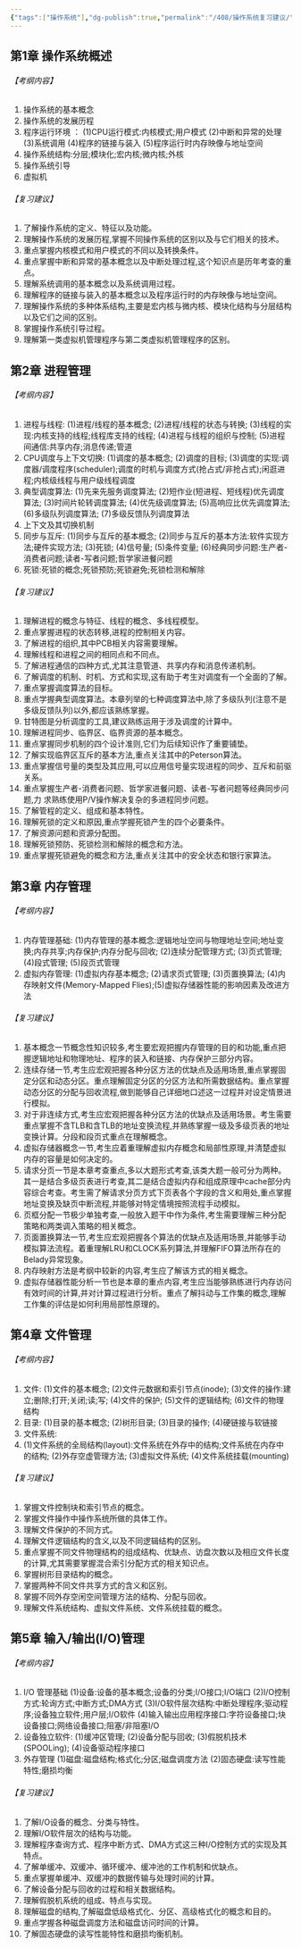 ```yaml
---
{"tags":["操作系统"],"dg-publish":true,"permalink":"/408/操作系统复习建议/","dgPassFrontmatter":true,"noteIcon":"","created":"2024-06-29T10:58:19.863+08:00","updated":"2024-06-29T10:58:19.863+08:00"}
---
```


## 第1章 操作系统概述
###### 【考纲内容】
1. 操作系统的基本概念
2. 操作系统的发展历程
3. 程序运行环境 ：
   (1)CPU运行模式:内核模式;用户模式 
   (2)中断和异常的处理 
   (3)系统调用 
   (4)程序的链接与装入 
   (5)程序运行时内存映像与地址空间
4. 操作系统结构:分层;模块化;宏内核;微内核;外核
5. 操作系统引导
6. 虚拟机
###### 【复习建议】

1. 了解操作系统的定义、特征以及功能。
2. 理解操作系统的发展历程,掌握不同操作系统的区别以及与它们相关的技术。
3. 重点掌握内核模式和用户模式的不同以及转换条件。
4. 重点掌握中断和异常的基本概念以及中断处理过程,这个知识点是历年考查的重点。
5. 理解系统调用的基本概念以及系统调用过程。
6. 理解程序的链接与装入的基本概念以及程序运行时的内存映像与地址空间。
7. 理解操作系统的多种体系结构,主要是宏内核与微内核、模块化结构与分层结构以及它们之间的区别。
8. 掌握操作系统引导过程。
9. 理解第一类虚拟机管理程序与第二类虚拟机管理程序的区别。
## 第2章 进程管理
###### 【考纲内容】
1. 进程与线程: 
   (1)进程/线程的基本概念; 
   (2)进程/线程的状态与转换; 
   (3)线程的实现:内核支持的线程;线程库支持的线程; 
   (4)进程与线程的组织与控制; 
   (5)进程间通信:共享内存;消息传递;管道
2. CPU调度与上下文切换: 
   (1)调度的基本概念; 
   (2)调度的目标; 
   (3)调度的实现:调度器/调度程序(scheduler);调度的时机与调度方式(抢占式/非抢占式);闲逛进程;内核级线程与用户级线程调度
3. 典型调度算法: 
   (1)先来先服务调度算法; 
   (2)短作业(短进程、短线程)优先调度算法; 
   (3)时间片轮转调度算法; 
   (4)优先级调度算法; 
   (5)高响应比优先调度算法; 
   (6)多级队列调度算法; 
   (7)多级反馈队列调度算法
4. 上下文及其切换机制
5. 同步与互斥: 
   (1)同步与互斥的基本概念; 
   (2)同步与互斥的基本方法:软件实现方法;硬件实现方法; 
   (3)死锁; 
   (4)信号量; 
   (5)条件变量; 
   (6)经典同步问题:生产者-消费者问题;读者-写者问题;哲学家进餐问题
6. 死锁:死锁的概念;死锁预防;死锁避免;死锁检测和解除

###### 【复习建议】
1. 理解进程的概念与特征、线程的概念、多线程模型。
2. 重点掌握进程的状态转移,进程的控制相关内容。
3. 了解进程的组织,其中PCB相关内容需要理解。
4. 理解线程和进程之间的相同点和不同点。
5. 了解进程通信的四种方式,尤其注意管道、共享内存和消息传递机制。
6. 了解调度的机制、时机、方式和实现,这有助于考生对调度有一个全面的了解。
7. 重点掌握调度算法的目标。
8. 重点学握典型调度算法。本章列举的七种调度算法中,除了多级队列(注意不是多级反馈队列)以外,都应该熟练掌握。
9. 甘特图是分析调度的工具,建议熟练运用于涉及调度的计算中。
10. 理解进程同步、临界区、临界资源的基本概念。
11. 重点掌握同步机制的四个设计准则,它们为后续知识作了重要铺垫。
12. 了解实现临界区互斥的基本方法,重点关注其中的Peterson算法。
13. 重点掌握信号量的类型及其应用,可以应用信号量实现进程的同步、互斥和前驱关系。
14. 重点掌握生产者-消费者问题、哲学家进餐问题、读者-写者问题等经典同步问题,力 求熟练使用P/V操作解决复杂的多进程同步问题。
15. 了解管程的定义、组成和基本特性。
16. 理解死锁的定义和原因,重点学握死锁产生的四个必要条件。
17. 了解资源问题和资源分配图。
18. 理解死锁预防、死锁检测和解除的概念和方法。
19. 重点掌握死锁避免的概念和方法,重点关注其中的安全状态和银行家算法。
## 第3章 内存管理
###### 【考纲内容】
1. 内存管理基础: (1)内存管理的基本概念:逻辑地址空间与物理地址空间;地址变换;内存共享;内存保护;内存分配与回收; (2)连续分配管理方式; (3)页式管理; (4)段式管理; (5)段页式管理
2. 虚拟内存管理: (1)虚拟内存基本概念; (2)请求页式管理; (3)页置换算法; (4)内存映射文件(Memory-Mapped Flies);(5)虚拟存储器性能的影响因素及改进方法
###### 【复习建议】
1. 基本概念一节概念性知识较多,考生要宏观把握内存管理的目的和功能,重点把握逻辑地址和物理地址、程序的装入和链接、内存保护三部分内容。
2. 连续存储一节,考生应宏观把握各种分区方法的优缺点及适用场景,重点掌握固定分区和动态分区。重点理解固定分区的分区方法和所需数据结构。重点掌握动态分区的分配与回收流程,做到能够自己详细地口述这一过程并对设定情景进行模拟。
3. 对于非连续方式,考生应宏观把握各种分区方法的优缺点及适用场景。考生需要重点掌握不含TLB和含TLB的地址变换流程,并熟练掌握一级及多级页表的地址变换计算。分段和段页式重点在理解概念。
4. 虚拟存储器概念一节,考生应着重理解虚拟内存概念和局部性原理,并清楚虚拟内存的容量是如何决定的。
5. 请求分页一节是本章考查重点,多以大题形式考查,该类大题一般可分为两种。其一是结合多级页表进行考查,其二是结合虚拟内存和组成原理中cache部分内容综合考查。考生需了解请求分页方式下页表各个字段的含义和用处,重点掌握地址变换及缺页中断流程,并能够对特定情境按照流程手动模拟。
6. 页框分配一节极少单独考查,一般放入题干中作为条件,考生需要理解三种分配策略和两类调入策略的相关概念。
7. 页面置换算法一节,考生应宏观把握各个算法的优缺点及适用场景,并能够手动模拟算法流程。着重理解LRU和CLOCK系列算法,并理解FIFO算法所存在的Belady异常现象。
8. 内存映射方法是考纲中较新的内容,考生应了解该方式的相关概念。
9. 虚拟存储器性能分析一节也是本章的重点内容,考生应当能够熟练进行内存访问有效时间的计算,并对计算过程进行分析。重点了解抖动与工作集的概念,理解工作集的评估是如何利用局部性原理的。
## 第4章 文件管理

###### 【考纲内容】
1. 文件: 
   (1)文件的基本概念; 
   (2)文件元数据和索引节点(inode); 
   (3)文件的操作:建立;删除;打开;关闭;读;写; 
   (4)文件的保护; 
   (5)文件的逻辑结构; 
   (6)文件的物理结构
2. 目录: 
   (1)目录的基本概念; 
   (2)树形目录; 
   (3)目录的操作; 
   (4)硬链接与软链接
3. 文件系统: 
4. (1)文件系统的全局结构(layout):文件系统在外存中的结构;文件系统在内存中的结构; 
   (2)外存空虚管理方法; 
   (3)虚拟文件系统; 
   (4)文件系统挂载(mounting)
###### 【复习建议】
1. 掌握文件控制块和索引节点的概念。
2. 掌握文件操作中操作系统所做的具体工作。
3. 理解文件保护的不同方式。
4. 理解文件逻辑结构的含义,以及不同逻辑结构的区别。
5. 重点掌握不同文件物理结构的组成结构、优缺点、访盘次数以及相应文件长度的计算,尤其需要掌握混合索引分配方式的相关知识点。
6. 掌握树形目录结构的概念。
7. 掌握两种不同文件共享方式的含义和区别。
8. 掌握不同外存空闲空间管理方法的结构、分配与回收。
9. 理解文件系统结构、虚拟文件系统、文件系统挂载的概念。
## 第5章 输入/输出(I/O)管理
###### 【考纲内容】
1. I/O 管理基础
   (1)设备:设备的基本概念;设备的分类;I/O接口;I/O端口 
   (2)I/O控制方式:轮询方式;中断方式;DMA方式 
   (3)I/O软件层次结构:中断处理程序;驱动程序;设备独立软件;用户层;I/O软件 
   (4)输入输出应用程序接口:字符设备接口;块设备接口;网络设备接口;阻塞/非阻塞I/O
2. 设备独立软件: (1)缓冲区管理; (2)设备分配与回收; (3)假脱机技术(SPOOLing); (4)设备驱动程序接口
3. 外存管理 (1)磁盘:磁盘结构;格式化;分区;磁盘调度方法 (2)固态硬盘:读写性能特性;磨损均衡
###### 【复习建议】
1. 了解I/O设备的概念、分类与特性。
2. 理解I/O软件层次的结构与功能。
3. 理解程序查询方式、程序中断方式、DMA方式这三种I/O控制方式的实现及其特点。
4. 了解单缓冲、双缓冲、循环缓冲、缓冲池的工作机制和优缺点。
5. 重点掌握单缓冲、双缓冲的数据传输与处理时间的计算。
6. 了解设备分配与回收的过程和相关数据结构。
7. 理解假脱机系统的组成、特点与实现。
8. 理解磁盘的结构,了解磁盘低级格式化、分区、高级格式化的概念和目的。
9. 重点学握各种磁盘调度方法和磁盘访问时间的计算。
10. 了解固态硬盘的读写性能特性和磨损均衡机制。